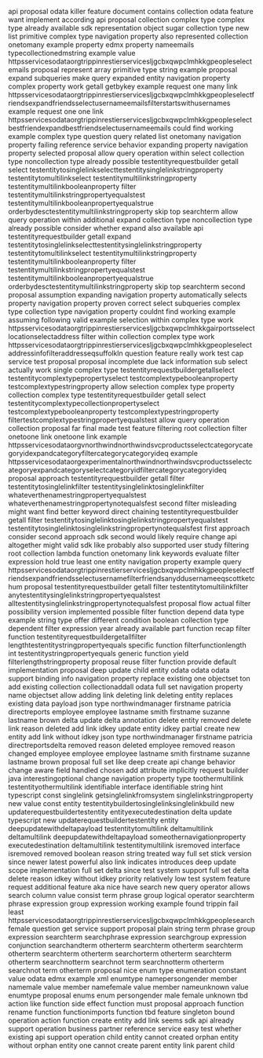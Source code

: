 api proposal odata killer feature document contains collection odata feature want implement according api proposal collection complex type complex type already available sdk representation object sugar collection type new list primitive complex type navigation property also represented collection onetomany example property edmx property nameemails typecollectionedmstring example value httpsservicesodataorgtrippinrestierservicesljgcbxqwpclmhkkgpeopleselectemails proposal represent array primitive type string example proposal expand subqueries make query expanded entity navigation property complex property work getall getbykey example request one many link httpsservicesodataorgtrippinrestierservicesljgcbxqwpclmhkkgpeopleselectfriendsexpandfriendsselectusernameemailsfilterstartswithusernames example request one one link httpsservicesodataorgtrippinrestierservicesljgcbxqwpclmhkkgpeopleselectbestfriendexpandbestfriendselectusernameemails could find working example complex type question query related list onetomany navigation property failing reference service behavior expanding property navigation property selected proposal allow query operation within select collection type noncollection type already possible testentityrequestbuilder getall select testentitytosinglelinkselecttestentitysinglelinkstringproperty testentitytomultilinkselect testentitymultilinkstringproperty testentitymultilinkbooleanproperty filter testentitymultilinkstringpropertyequalstest testentitymultilinkbooleanpropertyequalstrue orderbydesctestentitymultilinkstringproperty skip top searchterm allow query operation within additional expand collection type noncollection type already possible consider whether expand also available api testentityrequestbuilder getall expand testentitytosinglelinkselecttestentitysinglelinkstringproperty testentitytomultilinkselect testentitymultilinkstringproperty testentitymultilinkbooleanproperty filter testentitymultilinkstringpropertyequalstest testentitymultilinkbooleanpropertyequalstrue orderbydesctestentitymultilinkstringproperty skip top searchterm second proposal assumption expanding navigation property automatically selects property navigation property proven correct select subqueries complex type collection type navigation property couldnt find working example assuming following valid example selection within complex type work httpsservicesodataorgtrippinrestierservicesljgcbxqwpclmhkkgairportsselectlocationselectaddress filter within collection complex type work httpsservicesodataorgtrippinrestierservicesljgcbxqwpclmhkkgpeopleselectaddressinfofilteraddresseqsuffolkln question feature really work test cap service test proposal proposal incomplete due lack information sub select actually work single complex type testentityrequestbuildergetallselect testentitycomplextypepropertyselect testcomplextypebooleanproperty testcomplextypestringproperty allow selection complex type property collection complex type testentityrequestbuilder getall select testentitycomplextypecollectionpropertyselect testcomplextypebooleanproperty testcomplextypestringproperty filtertestcomplextypestringpropertyequalstest allow query operation collection proposal far final made test feature filtering root collection filter onetoone link onetoone link example httpsservicesodataorgvnorthwindnorthwindsvcproductsselectcategorycategoryidexpandcategoryfiltercategorycategoryideq example httpsservicesodataorgexperimentalnorthwindnorthwindsvcproductsselectcategoryexpandcategoryselectcategoryidfiltercategorycategoryideq proposal approach testentityrequestbuilder getall filter testentitytosinglelinkfilter testentitysinglelinktosinglelinkfilter whateverthenamestringpropertyequalstest whateverthenamestringpropertynotequalsfest second filter misleading might want find better keyword direct chaining testentityrequestbuilder getall filter testentitytosinglelinktosinglelinkstringpropertyequalstest testentitytosinglelinktosinglelinkstringpropertynotequalsfest first approach consider second approach sdk second would likely require change api altogether might valid sdk like probably also supported user study filtering root collection lambda function onetomany link keywords evaluate filter expression hold true least one entity navigation property example query httpsservicesodataorgtrippinrestierservicesljgcbxqwpclmhkkgpeopleselectfriendsexpandfriendsselectusernamefilterfriendsanyddusernameeqscottketchum proposal testentityrequestbuilder getall filter testentitytomultilinkfilter anytestentitysinglelinkstringpropertyequalstest alltestentitysinglelinkstringpropertynotequalsfest proposal flow actual filter possibility version implemented possible filter function depend data type example string type offer different condition boolean collection type dependent filter expression year already available part function recap filter function testentityrequestbuildergetallfilter lengthtestentitystringpropertyequals specific function filterfunctionlength int testentitystringpropertyequals generic function yield filterlengthstringproperty proposal reuse filter function provide default implementation proposal deep update child entity odata odata odata support binding info navigation property replace existing one objectset ton add existing collection collectionaddall odata full set navigation property name objectset allow adding link deleting link deleting entity replaces existing data payload json type northwindmanager firstname patricia directreports employee employee lastname smith firstname suzanne lastname brown delta update delta annotation delete entity removed delete link reason deleted add link idkey update entity idkey partial create new entity add link without idkey json type northwindmanager firstname patricia directreportsdelta removed reason deleted employee removed reason changed employee employee employee lastname smith firstname suzanne lastname brown proposal full set like deep create api change behavior change aware field handled chosen add attribute implicitly request builder java interestingoptional change navigation property type toothermultilink testentityothermultilink identifiable interface identifiable string hint typescript const singlelink getsinglelinkfromsystem singlelinkstringproperty new value const entity testentitybuildertosinglelinksinglelinkbuild new updaterequestbuildertestentity entityexecutedestination delta update typescript new updaterequestbuildertestentity entity deepupdatewithdeltapayload testentitytomultilink deltamultilink deltamultilink deepupdatewithdeltapayload someothernavigationproperty executedestination deltamultilink testentitymultilink isremoved interface isremoved removed boolean reason string treated way full set stick version since newer latest powerful also link indicates introduces deep update scope implementation full set delta since test system support full set delta delete reason idkey without idkey priority relatively low test system feature request additional feature aka nice have search new query operator allows search column value consist term phrase group logical operator searchterm phrase expression group expression working example found trippin fail least httpsservicesodataorgtrippinrestierservicesljgcbxqwpclmhkkgpeoplesearchfemale question get service support proposal plain string term phrase group expression searchterm searchphrase expression searchgroup expression conjunction searchandterm otherterm searchterm otherterm searchterm otherterm searchterm otherterm searchorterm otherterm searchterm otherterm searchnotterm searchnot term searchnotterm otherterm searchnot term otherterm proposal nice enum type enumeration constant value odata edmx example xml enumtype namepersongender member namemale value member namefemale value member nameunknown value enumtype proposal enums enum persongender male female unknown tbd action like function side effect function must proposal approach function rename function functionimports function tbd feature singleton bound operation action function create entity add link seems sdk api already support operation business partner reference service easy test whether existing api support operation child entity cannot created orphan entity without orphan entity one cannot create parent entity link parent child